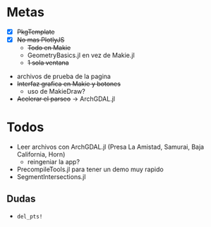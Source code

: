 # Metas

* [X] ~~PkgTemplate~~
* [X] ~~No mas PlotlyJS~~
  * ~~Todo en Makie~~
  * GeometryBasics.jl en vez de Makie.jl
  * ~~1 sola ventana~~
* archivos de prueba de la pagina
* ~~Interfaz grafica en Makie y botones~~
  * uso de MakieDraw?
* ~~Acelerar el parseo~~ -> ArchGDAL.jl

# Todos
* Leer archivos con ArchGDAL.jl (Presa La Amistad, Samurai, Baja California, Horn)
	* reingeniar la app?
* PrecompileTools.jl para tener un demo muy rapido
* SegmentIntersections.jl

## Dudas
- `del_pts!`
